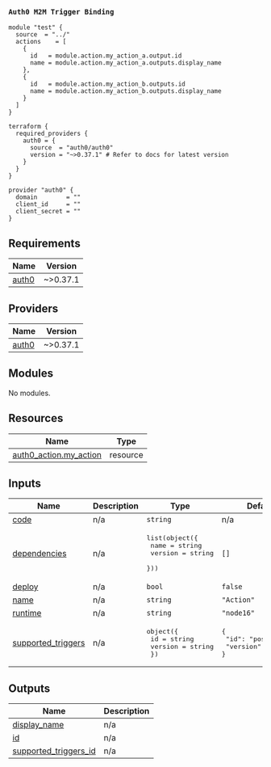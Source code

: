 ### `Auth0 M2M Trigger Binding`  

```
module "test" {
  source  = "../"
  actions    = [
    {
      id   = module.action.my_action_a.output.id
      name = module.action.my_action_a.outputs.display_name
    },
    {
      id   = module.action.my_action_b.outputs.id
      name = module.action.my_action_b.outputs.display_name
    }
  ]
}

terraform {
  required_providers {
    auth0 = {
      source  = "auth0/auth0"
      version = "~>0.37.1" # Refer to docs for latest version
    }
  }
}

provider "auth0" {
  domain        = ""
  client_id     = ""
  client_secret = ""
}
```
<!-- BEGINNING OF PRE-COMMIT-TERRAFORM DOCS HOOK -->
## Requirements

| Name | Version |
|------|---------|
| <a name="requirement_auth0"></a> [auth0](#requirement\_auth0) | ~>0.37.1 |

## Providers

| Name | Version |
|------|---------|
| <a name="provider_auth0"></a> [auth0](#provider\_auth0) | ~>0.37.1 |

## Modules

No modules.

## Resources

| Name | Type |
|------|------|
| [auth0_action.my_action](https://registry.terraform.io/providers/auth0/auth0/latest/docs/resources/action) | resource |

## Inputs

| Name | Description | Type | Default | Required |
|------|-------------|------|---------|:--------:|
| <a name="input_code"></a> [code](#input\_code) | n/a | `string` | n/a | yes |
| <a name="input_dependencies"></a> [dependencies](#input\_dependencies) | n/a | <pre>list(object({<br>    name    = string<br>    version = string<br>  }))</pre> | `[]` | no |
| <a name="input_deploy"></a> [deploy](#input\_deploy) | n/a | `bool` | `false` | no |
| <a name="input_name"></a> [name](#input\_name) | n/a | `string` | `"Action"` | no |
| <a name="input_runtime"></a> [runtime](#input\_runtime) | n/a | `string` | `"node16"` | no |
| <a name="input_supported_triggers"></a> [supported\_triggers](#input\_supported\_triggers) | n/a | <pre>object({<br>    id      = string<br>    version = string<br>  })</pre> | <pre>{<br>  "id": "post-login",<br>  "version": "v3"<br>}</pre> | no |

## Outputs

| Name | Description |
|------|-------------|
| <a name="output_display_name"></a> [display\_name](#output\_display\_name) | n/a |
| <a name="output_id"></a> [id](#output\_id) | n/a |
| <a name="output_supported_triggers_id"></a> [supported\_triggers\_id](#output\_supported\_triggers\_id) | n/a |
<!-- END OF PRE-COMMIT-TERRAFORM DOCS HOOK -->

